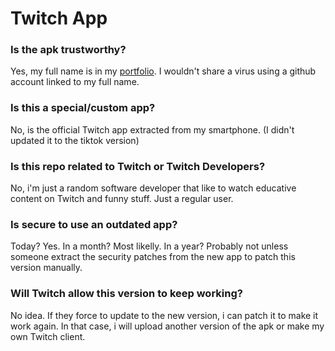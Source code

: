 # Twitch App
### Is the apk trustworthy?
Yes, my full name is in my [portfolio](https://stringmanolo.github.io/portfolio/#about). I wouldn't share a virus using a github account linked to my full name.

### Is this a special/custom app?
No, is the official Twitch app extracted from my smartphone. (I didn't updated it to the tiktok version)

### Is this repo related to Twitch or Twitch Developers?
No, i'm just a random software developer that like to watch educative content on Twitch and funny stuff. Just a regular user.

### Is secure to use an outdated app?
Today? Yes. In a month? Most likelly. In a year? Probably not unless someone extract the security patches from the new app to patch this version manually.

### Will Twitch allow this version to keep working?
No idea. If they force to update to the new version, i can patch it to make it work again. In that case, i will upload another version of the apk or make my own Twitch client.
